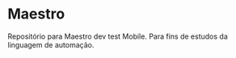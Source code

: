 # Maestro
Repositório para Maestro dev test Mobile.
Para fins de estudos da linguagem de automação.
